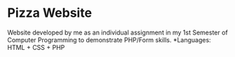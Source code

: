 # Pizza Website

Website developed by me as an individual assignment in my 1st Semester of Computer Programming to demonstrate PHP/Form skills. *Languages: HTML + CSS + PHP
